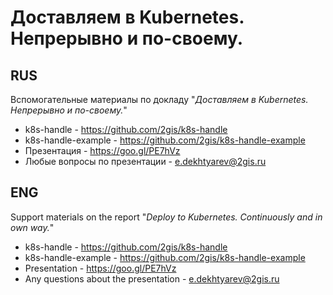 # Доставляем в Kubernetes. Непрерывно и по-своему.

## RUS
Вспомогательные материалы по докладу "_Доставляем в Kubernetes. Непрерывно и по-своему._"

- k8s-handle - https://github.com/2gis/k8s-handle
- k8s-handle-example - https://github.com/2gis/k8s-handle-example
- Презентация - https://goo.gl/PE7hVz
- Любые вопросы по презентации - e.dekhtyarev@2gis.ru

## ENG
Support materials on the report "_Deploy to Kubernetes. Continuously and in own way._"

- k8s-handle - https://github.com/2gis/k8s-handle
- k8s-handle-example - https://github.com/2gis/k8s-handle-example
- Presentation - https://goo.gl/PE7hVz
- Any questions about the presentation - e.dekhtyarev@2gis.ru
